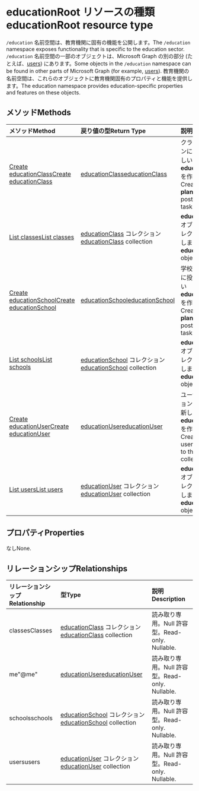 # <a name="educationroot-resource-type"></a><span data-ttu-id="5c6b5-101">educationRoot リソースの種類</span><span class="sxs-lookup"><span data-stu-id="5c6b5-101">educationRoot resource type</span></span>

<span data-ttu-id="5c6b5-102">`/education` 名前空間は、教育機関に固有の機能を公開します。</span><span class="sxs-lookup"><span data-stu-id="5c6b5-102">The `/education` namespace exposes functionality that is specific to the education sector.</span></span> <span data-ttu-id="5c6b5-103">`/education` 名前空間の一部のオブジェクトは、Microsoft Graph の別の部分 (たとえば、[users](user.md)) にあります。</span><span class="sxs-lookup"><span data-stu-id="5c6b5-103">Some objects in the `/education` namespace can be found in other parts of Microsoft Graph (for example, [users](user.md)).</span></span> <span data-ttu-id="5c6b5-104">教育機関の名前空間は、これらのオブジェクトに教育機関固有のプロパティと機能を提供します。</span><span class="sxs-lookup"><span data-stu-id="5c6b5-104">The education namespace provides education-specific properties and features on these objects.</span></span>

## <a name="methods"></a><span data-ttu-id="5c6b5-105">メソッド</span><span class="sxs-lookup"><span data-stu-id="5c6b5-105">Methods</span></span>

| <span data-ttu-id="5c6b5-106">メソッド</span><span class="sxs-lookup"><span data-stu-id="5c6b5-106">Method</span></span>           | <span data-ttu-id="5c6b5-107">戻り値の型</span><span class="sxs-lookup"><span data-stu-id="5c6b5-107">Return Type</span></span>    |<span data-ttu-id="5c6b5-108">説明</span><span class="sxs-lookup"><span data-stu-id="5c6b5-108">Description</span></span>|
|:---------------|:--------|:----------|
|[<span data-ttu-id="5c6b5-109">Create educationClass</span><span class="sxs-lookup"><span data-stu-id="5c6b5-109">Create educationClass</span></span>](../api/educationroot_post_classes.md) |[<span data-ttu-id="5c6b5-110">educationClass</span><span class="sxs-lookup"><span data-stu-id="5c6b5-110">educationClass</span></span>](educationclass.md)| <span data-ttu-id="5c6b5-111">クラス コレクションに投稿して、新しい **educationClass** を作成します。</span><span class="sxs-lookup"><span data-stu-id="5c6b5-111">Create a new **plannerTask** by posting to the tasks collection.</span></span>|
|[<span data-ttu-id="5c6b5-112">List classes</span><span class="sxs-lookup"><span data-stu-id="5c6b5-112">List classes</span></span>](../api/educationroot_list_classes.md) |<span data-ttu-id="5c6b5-113">[educationClass](educationclass.md) コレクション</span><span class="sxs-lookup"><span data-stu-id="5c6b5-113">[educationClass](educationclass.md) collection</span></span>| <span data-ttu-id="5c6b5-114">**educationClass** オブジェクト コレクションを取得します。</span><span class="sxs-lookup"><span data-stu-id="5c6b5-114">Get an **educationClass** object collection.</span></span>|
|[<span data-ttu-id="5c6b5-115">Create educationSchool</span><span class="sxs-lookup"><span data-stu-id="5c6b5-115">Create educationSchool</span></span>](../api/educationroot_post_schools.md) |[<span data-ttu-id="5c6b5-116">educationSchool</span><span class="sxs-lookup"><span data-stu-id="5c6b5-116">educationSchool</span></span>](educationschool.md)| <span data-ttu-id="5c6b5-117">学校コレクションに投稿して、新しい **educationSchool** を作成します。</span><span class="sxs-lookup"><span data-stu-id="5c6b5-117">Create a new **plannerTask** by posting to the tasks collection.</span></span>|
|[<span data-ttu-id="5c6b5-118">List schools</span><span class="sxs-lookup"><span data-stu-id="5c6b5-118">List schools</span></span>](../api/educationroot_list_schools.md) |<span data-ttu-id="5c6b5-119">[educationSchool](educationschool.md) コレクション</span><span class="sxs-lookup"><span data-stu-id="5c6b5-119">[educationSchool](educationschool.md) collection</span></span>| <span data-ttu-id="5c6b5-120">**educationSchool** オブジェクト コレクションを取得します。</span><span class="sxs-lookup"><span data-stu-id="5c6b5-120">Get an **educationSchool** object collection.</span></span>|
|[<span data-ttu-id="5c6b5-121">Create educationUser</span><span class="sxs-lookup"><span data-stu-id="5c6b5-121">Create educationUser</span></span>](../api/educationroot_post_users.md) |[<span data-ttu-id="5c6b5-122">educationUser</span><span class="sxs-lookup"><span data-stu-id="5c6b5-122">educationUser</span></span>](educationuser.md)| <span data-ttu-id="5c6b5-123">ユーザー コレクションに投稿して、新しい **educationUser** を作成します。</span><span class="sxs-lookup"><span data-stu-id="5c6b5-123">Create a new user by posting to the users collection.</span></span>|
|[<span data-ttu-id="5c6b5-124">List users</span><span class="sxs-lookup"><span data-stu-id="5c6b5-124">List users</span></span>](../api/educationroot_list_users.md) |<span data-ttu-id="5c6b5-125">[educationUser](educationuser.md) コレクション</span><span class="sxs-lookup"><span data-stu-id="5c6b5-125">[educationUser](educationuser.md) collection</span></span>| <span data-ttu-id="5c6b5-126">**educationUser** オブジェクト コレクションを取得します。</span><span class="sxs-lookup"><span data-stu-id="5c6b5-126">Get an **educationUser** object collection.</span></span>|

## <a name="properties"></a><span data-ttu-id="5c6b5-127">プロパティ</span><span class="sxs-lookup"><span data-stu-id="5c6b5-127">Properties</span></span>
<span data-ttu-id="5c6b5-128">なし</span><span class="sxs-lookup"><span data-stu-id="5c6b5-128">None.</span></span>

## <a name="relationships"></a><span data-ttu-id="5c6b5-129">リレーションシップ</span><span class="sxs-lookup"><span data-stu-id="5c6b5-129">Relationships</span></span>
| <span data-ttu-id="5c6b5-130">リレーションシップ</span><span class="sxs-lookup"><span data-stu-id="5c6b5-130">Relationship</span></span> | <span data-ttu-id="5c6b5-131">型</span><span class="sxs-lookup"><span data-stu-id="5c6b5-131">Type</span></span>   |<span data-ttu-id="5c6b5-132">説明</span><span class="sxs-lookup"><span data-stu-id="5c6b5-132">Description</span></span>|
|:---------------|:--------|:----------|
|<span data-ttu-id="5c6b5-133">classes</span><span class="sxs-lookup"><span data-stu-id="5c6b5-133">Classes</span></span>|<span data-ttu-id="5c6b5-134">[educationClass](educationclass.md) コレクション</span><span class="sxs-lookup"><span data-stu-id="5c6b5-134">[educationClass](educationclass.md) collection</span></span>| <span data-ttu-id="5c6b5-p102">読み取り専用。Null 許容型。</span><span class="sxs-lookup"><span data-stu-id="5c6b5-p102">Read-only. Nullable.</span></span>|
|<span data-ttu-id="5c6b5-137">me</span><span class="sxs-lookup"><span data-stu-id="5c6b5-137">"@me"</span></span>|[<span data-ttu-id="5c6b5-138">educationUser</span><span class="sxs-lookup"><span data-stu-id="5c6b5-138">educationUser</span></span>](educationuser.md)| <span data-ttu-id="5c6b5-p103">読み取り専用。Null 許容型。</span><span class="sxs-lookup"><span data-stu-id="5c6b5-p103">Read-only. Nullable.</span></span>|
|<span data-ttu-id="5c6b5-141">schools</span><span class="sxs-lookup"><span data-stu-id="5c6b5-141">schools</span></span>|<span data-ttu-id="5c6b5-142">[educationSchool](educationschool.md) コレクション</span><span class="sxs-lookup"><span data-stu-id="5c6b5-142">[educationSchool](educationschool.md) collection</span></span>| <span data-ttu-id="5c6b5-p104">読み取り専用。Null 許容型。</span><span class="sxs-lookup"><span data-stu-id="5c6b5-p104">Read-only. Nullable.</span></span>|
|<span data-ttu-id="5c6b5-145">users</span><span class="sxs-lookup"><span data-stu-id="5c6b5-145">users</span></span>|<span data-ttu-id="5c6b5-146">[educationUser](educationuser.md) コレクション</span><span class="sxs-lookup"><span data-stu-id="5c6b5-146">[educationUser](educationuser.md) collection</span></span>| <span data-ttu-id="5c6b5-p105">読み取り専用。Null 許容型。</span><span class="sxs-lookup"><span data-stu-id="5c6b5-p105">Read-only. Nullable.</span></span>|

<!-- uuid: 8fcb5dbc-d5aa-4681-8e31-b001d5168d79
2015-10-25 14:57:30 UTC -->
<!-- {
  "type": "#page.annotation",
  "description": "educationRoot resource",
  "keywords": "",
  "section": "documentation",
  "tocPath": ""
}-->